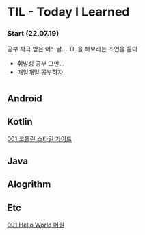 # TIL - Today I Learned
### Start (22.07.19) 
공부 자극 받은 어느날... TIL을 해보라는 조언을 듣다 
- 휘발성 공부 그만...
- 매일매일 공부하자

#
## Android
## Kotlin
[001 코틀린 스타일 가이드](https://github.com/LeeEunjeong1/TIL/blob/main/Kotlin/001%20Kotlin%20style%20guide.md)
## Java
## Alogrithm
## Etc
[001 Hello World 어원](https://github.com/LeeEunjeong1/TIL/blob/main/Etc/001%20HelloWorld.md)

